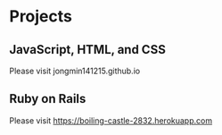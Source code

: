 # Projects

## JavaScript, HTML, and CSS

Please visit jongmin141215.github.io 

## Ruby on Rails

Please visit https://boiling-castle-2832.herokuapp.com 
